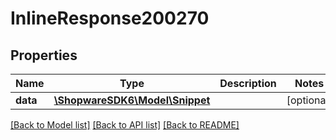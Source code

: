 # InlineResponse200270

## Properties
Name | Type | Description | Notes
------------ | ------------- | ------------- | -------------
**data** | [**\ShopwareSDK6\Model\Snippet**](Snippet.md) |  | [optional] 

[[Back to Model list]](../../README.md#documentation-for-models) [[Back to API list]](../../README.md#documentation-for-api-endpoints) [[Back to README]](../../README.md)

